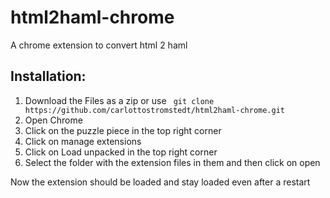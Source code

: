# html2haml-chrome
A chrome extension to convert html 2 haml

## Installation:

<ol>
  <li>Download the Files as a zip or use <code> git clone https://github.com/carlottostromstedt/html2haml-chrome.git </code> </li>
  <li>Open Chrome</li>
  <li>Click on the puzzle piece in the top right corner</li>
  <li>Click on manage extensions</li>
  <li>Click on Load unpacked in the top right corner</li>
  <li>Select the folder with the extension files in them and then click on open</li>
</ol> 

Now the extension should be loaded and stay loaded even after a restart
